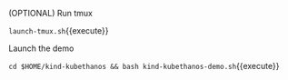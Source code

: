 
(OPTIONAL) Run tmux

`launch-tmux.sh`{{execute}}


Launch the demo

`cd $HOME/kind-kubethanos && bash kind-kubethanos-demo.sh`{{execute}}
